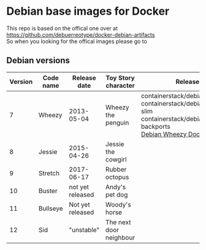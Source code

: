 # Debian base images for Docker

This repo is based on the offical one over at https://github.com/debuerreotype/docker-debian-artifacts <br>
So when you looking for the offical images please go to


## Debian versions
|Version | Code name | Release date | Toy Story character | Release | Other Info
| ------------- | ------------- | ------------- | ------------- | ------------- | ------------- |
| 7 | Wheezy | 2013-05-04 | Wheezy the penguin | containerstack/debian:wheezy <br> containerstack/debian:wheezy-slim <br> containerstack/debian:wheezy-backports <br> [Debian Wheezy Dockerfiles](https://github.com/containerstack/docker-debian/tree/master/amd64/wheezy) | [End of LTS](https://www.debian.org/News/2018/20180601) |
| 8	| Jessie | 2015-04-26 | Jessie the cowgirl | | |
| 9	| Stretch | 2017-06-17 | Rubber octopus | | |
| 10 | Buster | not yet released | Andy's pet dog | | |
| 11 | Bullseye | Not yet released | Woody's horse | | |
| 12 | Sid | "unstable" | The next door neighbour | | |
